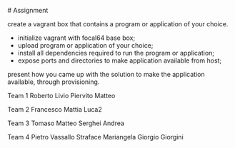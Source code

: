 # Assignment

create a vagrant box that contains a program or application of your choice.

- initialize vagrant with focal64 base box;
- upload program or application of your choice;
- install all dependencies required to run the program or application;
- expose ports and directories to make application available from host;

present how you came up with the solution to make the application available, through provisioning.


Team 1
Roberto
Livio
Piervito
Matteo


Team 2
Francesco
Mattia
Luca2

Team 3
Tomaso
Matteo
Serghei
Andrea

Team 4
Pietro Vassallo
Straface Mariangela
Giorgio Giorgini
